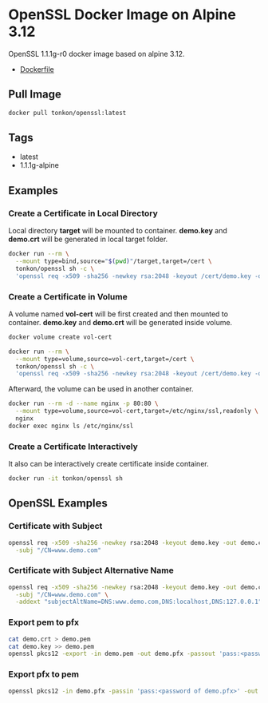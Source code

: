 # OpenSSL Docker Image on Alpine 3.12
OpenSSL 1.1.1g-r0 docker image based on alpine 3.12. 
- [Dockerfile](https://github.com/tonkon/docker-openssl/blob/main/Dockerfile)

## Pull Image
```bash
docker pull tonkon/openssl:latest
```
## Tags
* latest
* 1.1.1g-alpine
## Examples

### Create a Certificate in Local Directory
Local directory **target** will be mounted to container. **demo.key** and **demo.crt** will be generated in local target folder.
```bash
docker run --rm \
  --mount type=bind,source="$(pwd)"/target,target=/cert \
  tonkon/openssl sh -c \
  'openssl req -x509 -sha256 -newkey rsa:2048 -keyout /cert/demo.key -out /cert/demo.crt -nodes -subj "/CN=demo"'

```

### Create a Certificate in Volume
A volume named **vol-cert** will be first created and then mounted to container. **demo.key** and **demo.crt** will be generated inside volume.

```bash
docker volume create vol-cert

docker run --rm \
  --mount type=volume,source=vol-cert,target=/cert \
  tonkon/openssl sh -c \
  'openssl req -x509 -sha256 -newkey rsa:2048 -keyout /cert/demo.key -out /cert/demo.crt -nodes -subj "/CN=demo"'

```
Afterward, the volume can be used in another container.
```bash
docker run --rm -d --name nginx -p 80:80 \
  --mount type=volume,source=vol-cert,target=/etc/nginx/ssl,readonly \
  nginx
docker exec nginx ls /etc/nginx/ssl
```

### Create a Certificate Interactively
It also can be interactively create certificate inside container.
```bash
docker run -it tonkon/openssl sh
```

## OpenSSL Examples

### Certificate with Subject
```bash
openssl req -x509 -sha256 -newkey rsa:2048 -keyout demo.key -out demo.crt -days 365 -nodes \
  -subj "/CN=www.demo.com" 
```
### Certificate with Subject Alternative Name

```bash
openssl req -x509 -sha256 -newkey rsa:2048 -keyout demo.key -out demo.crt -days 365 -nodes \
  -subj "/CN=www.demo.com" \
  -addext "subjectAltName=DNS:www.demo.com,DNS:localhost,DNS:127.0.0.1"
```

### Export pem to pfx
```bash
cat demo.crt > demo.pem
cat demo.key >> demo.pem
openssl pkcs12 -export -in demo.pem -out demo.pfx -passout 'pass:<password of demo.pfx>'
```

### Export pfx to pem
```bash
openssl pkcs12 -in demo.pfx -passin 'pass:<password of demo.pfx>' -out demo.pem -nodes
```
